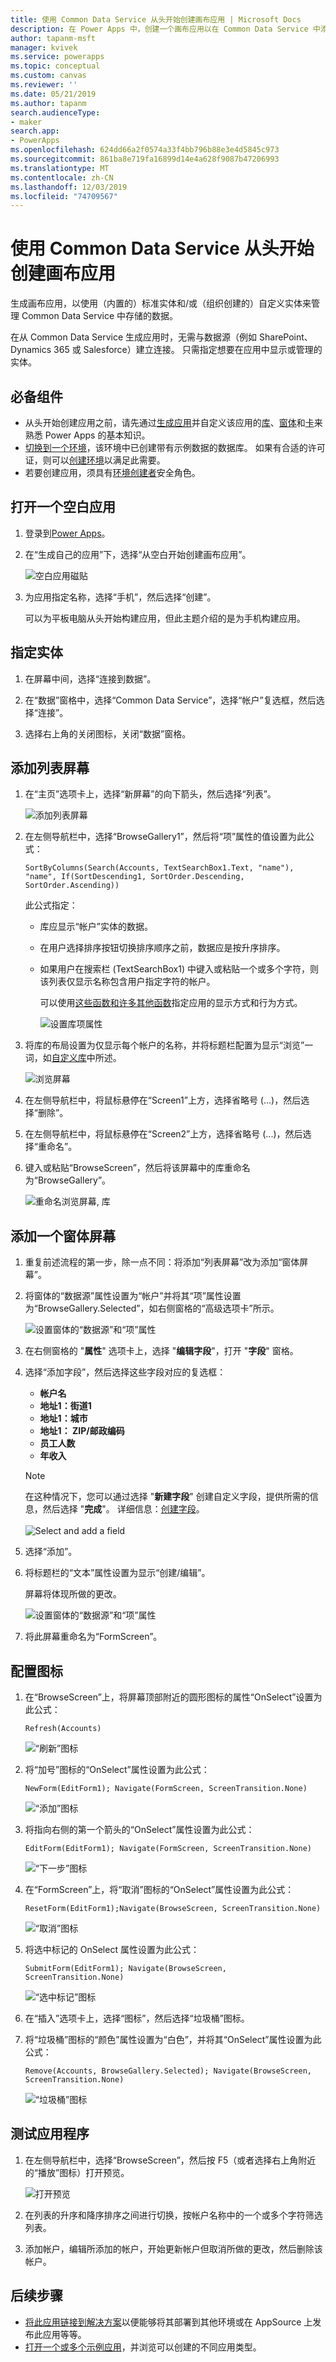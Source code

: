 ```yaml
---
title: 使用 Common Data Service 从头开始创建画布应用 | Microsoft Docs
description: 在 Power Apps 中，创建一个画布应用以在 Common Data Service 中添加、更新和删除记录。
author: tapanm-msft
manager: kvivek
ms.service: powerapps
ms.topic: conceptual
ms.custom: canvas
ms.reviewer: ''
ms.date: 05/21/2019
ms.author: tapanm
search.audienceType:
- maker
search.app:
- PowerApps
ms.openlocfilehash: 624dd66a2f0574a33f4bb796b88e3e4d5845c973
ms.sourcegitcommit: 861ba8e719fa16899d14e4a628f9087b47206993
ms.translationtype: MT
ms.contentlocale: zh-CN
ms.lasthandoff: 12/03/2019
ms.locfileid: "74709567"
---
```

# <a name="create-a-canvas-app-from-scratch-using-common-data-service"></a>使用 Common Data Service 从头开始创建画布应用

生成画布应用，以使用（内置的）标准实体和/或（组织创建的）自定义实体来管理 Common Data Service 中存储的数据。

在从 Common Data Service 生成应用时，无需与数据源（例如 SharePoint、Dynamics 365 或 Salesforce）建立连接。 只需指定想要在应用中显示或管理的实体。

## <a name="prerequisites"></a>必备组件

- 从头开始创建应用之前，请先通过[生成应用](data-platform-create-app.md)并自定义该应用的[库](customize-layout-sharepoint.md)、[窗体](customize-forms-sharepoint.md)和[卡](customize-card.md)来熟悉 Power Apps 的基本知识。
- [切换到一个环境](working-with-environments.md)，该环境中已创建带有示例数据的数据库。 如果有合适的许可证，则可以[创建环境](../../administrator/create-environment.md)以满足此需要。
- 若要创建应用，须具有[环境创建者](https://docs.microsoft.com/power-platform/admin/database-security#predefined-security-roles)安全角色。

## <a name="open-a-blank-app"></a>打开一个空白应用

1. 登录到[Power Apps](https://make.powerapps.com?utm_source=padocs&utm_medium=linkinadoc&utm_campaign=referralsfromdoc)。

1. 在“生成自己的应用”下，选择“从空白开始创建画布应用”。

    ![空白应用磁贴](./media/data-platform-create-app-scratch/blank-app.png)

1. 为应用指定名称，选择“手机”，然后选择“创建”。

    可以为平板电脑从头开始构建应用，但此主题介绍的是为手机构建应用。

## <a name="specify-an-entity"></a>指定实体

1. 在屏幕中间，选择“连接到数据”。

1. 在“数据”窗格中，选择“Common Data Service”，选择“帐户”复选框，然后选择“连接”。

1. 选择右上角的关闭图标，关闭“数据”窗格。

## <a name="add-a-list-screen"></a>添加列表屏幕

1. 在“主页”选项卡上，选择“新屏幕”的向下箭头，然后选择“列表”。

    ![添加列表屏幕](./media/data-platform-create-app-scratch/list-screen.png)

1. 在左侧导航栏中，选择“BrowseGallery1”，然后将“项”属性的值设置为此公式：

    `SortByColumns(Search(Accounts, TextSearchBox1.Text, "name"), "name", If(SortDescending1, SortOrder.Descending, SortOrder.Ascending))`

    此公式指定：

   - 库应显示“帐户”实体的数据。
   - 在用户选择排序按钮切换排序顺序之前，数据应是按升序排序。
   - 如果用户在搜索栏 (TextSearchBox1) 中键入或粘贴一个或多个字符，则该列表仅显示名称包含用户指定字符的帐户。

     可以使用[这些函数和许多其他函数](formula-reference.md)指定应用的显示方式和行为方式。

     ![设置库项属性](./media/data-platform-create-app-scratch/gallery-items.png)

1. 将库的布局设置为仅显示每个帐户的名称，并将标题栏配置为显示“浏览”一词，如[自定义库](customize-layout-sharepoint.md)中所述。

    ![浏览屏幕](./media/data-platform-create-app-scratch/final-browse.png)

1. 在左侧导航栏中，将鼠标悬停在“Screen1”上方，选择省略号 (...)，然后选择“删除”。

1. 在左侧导航栏中，将鼠标悬停在“Screen2”上方，选择省略号 (...)，然后选择“重命名”。

1. 键入或粘贴“BrowseScreen”，然后将该屏幕中的库重命名为“BrowseGallery”。

    ![重命名浏览屏幕, 库](./media/data-platform-create-app-scratch/rename-browse.png)

## <a name="add-a-form-screen"></a>添加一个窗体屏幕

1. 重复前述流程的第一步，除一点不同：将添加“列表屏幕”改为添加“窗体屏幕”。

1. 将窗体的“数据源”属性设置为“帐户”并将其“项”属性设置为“BrowseGallery.Selected”，如右侧窗格的“高级选项卡”所示。

    ![设置窗体的“数据源”和“项”属性](./media/data-platform-create-app-scratch/form-datasource.png)

1. 在右侧窗格的 "**属性**" 选项卡上，选择 "**编辑字段**"，打开 "**字段**" 窗格。

1. 选择“添加字段”，然后选择这些字段对应的复选框：

    - **帐户名**
    - **地址1：街道1**
    - **地址1：城市**
    - **地址1： ZIP/邮政编码**
    - **员工人数**
    - **年收入**

    > [!NOTE]
    > 在这种情况下，您可以通过选择 "**新建字段**" 创建自定义字段，提供所需的信息，然后选择 "**完成**"。 详细信息：[创建字段](../common-data-service/create-edit-field-portal.md#create-a-field)。<br><br>![](media/data-platform-create-app-scratch/choose-or-add-fields.png "Select and add a field")

1. 选择“添加”。

1. 将标题栏的“文本”属性设置为显示“创建/编辑”。

    屏幕将体现所做的更改。

    ![设置窗体的“数据源”和“项”属性](./media/data-platform-create-app-scratch/field-list.png)

1. 将此屏幕重命名为“FormScreen”。

## <a name="configure-icons"></a>配置图标

1. 在“BrowseScreen”上，将屏幕顶部附近的圆形图标的属性“OnSelect”设置为此公式：

    `Refresh(Accounts)`

    ![“刷新”图标](./media/data-platform-create-app-scratch/refresh-icon.png)

1. 将“加号”图标的“OnSelect”属性设置为此公式：

    `NewForm(EditForm1); Navigate(FormScreen, ScreenTransition.None)`

    ![“添加”图标](./media/data-platform-create-app-scratch/plus-icon.png)

1. 将指向右侧的第一个箭头的“OnSelect”属性设置为此公式：

    `EditForm(EditForm1); Navigate(FormScreen, ScreenTransition.None)`

    ![“下一步”图标](./media/data-platform-create-app-scratch/next-icon.png)

1. 在“FormScreen”上，将“取消”图标的“OnSelect”属性设置为此公式：

    `ResetForm(EditForm1);Navigate(BrowseScreen, ScreenTransition.None)`

    ![“取消”图标](./media/data-platform-create-app-scratch/cancel-icon.png)

1. 将选中标记的 OnSelect 属性设置为此公式：

    `SubmitForm(EditForm1); Navigate(BrowseScreen, ScreenTransition.None)`

    ![“选中标记”图标](./media/data-platform-create-app-scratch/checkmark-icon.png)

1. 在“插入”选项卡上，选择“图标”，然后选择“垃圾桶”图标。

1. 将“垃圾桶”图标的“颜色”属性设置为“白色”，并将其“OnSelect”属性设置为此公式：

    `Remove(Accounts, BrowseGallery.Selected); Navigate(BrowseScreen, ScreenTransition.None)`

    ![“垃圾桶”图标](./media/data-platform-create-app-scratch/trash-icon.png)

## <a name="test-the-app"></a>测试应用程序

1. 在左侧导航栏中，选择“BrowseScreen”，然后按 F5（或者选择右上角附近的“播放”图标）打开预览。

    ![打开预览](./media/data-platform-create-app-scratch/open-preview.png)

1. 在列表的升序和降序排序之间进行切换，按帐户名称中的一个或多个字符筛选列表。

1. 添加帐户，编辑所添加的帐户，开始更新帐户但取消所做的更改，然后删除该帐户。

## <a name="next-steps"></a>后续步骤

- [将此应用链接到解决方案](add-app-solution.md)以便能够将其部署到其他环境或在 AppSource 上发布此应用等等。
- [打开一个或多个示例应用](open-and-run-a-sample-app.md)，并浏览可以创建的不同应用类型。
